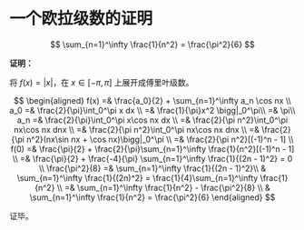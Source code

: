 # 一个欧拉级数的证明

[annotation]: <id> (37dd9079-9136-41da-8d04-de0e0e154f56)
[annotation]: <status> (public)
[annotation]: <create_time> (2020-12-16 18:53:38)
[annotation]: <category> (数学理论)
[annotation]: <tags> (微积分)
[annotation]: <comments> (false)
[annotation]: <url> (http://blog.ccyg.studio/article/37dd9079-9136-41da-8d04-de0e0e154f56)

<input class='mathjax align' value='left' type='hidden'/>

$$
\sum_{n=1}^\infty \frac{1}{n^2} = \frac{\pi^2}{6}
$$

**证明：**

将 $f(x) = |x|$，在 $x\in [-\pi, \pi]$ 上展开成傅里叶级数。

$$
\begin{aligned}
f(x) =& \frac{a_0}{2} + \sum_{n=1}^\infty a_n \cos nx \\
a_0 =& \frac{2}{\pi}\int_0^\pi x dx \\
=& \frac{1}{\pi}x^2 \bigg|_0^\pi\\
=& \pi\\
a_n =& \frac{2}{\pi}\int_0^\pi x\cos nx dx \\
=& \frac{2}{\pi n^2}\int_0^\pi nx\cos nx dnx \\
=& \frac{2}{\pi n^2}\int_0^\pi nx\cos nx dnx \\
=& \frac{2}{\pi n^2}(nx\sin nx + \cos nx)\bigg|_0^\pi \\
=& \frac{2}{\pi n^2}[(-1)^n - 1] \\
f(0) =& \frac{\pi}{2} + \frac{2}{\pi}\sum_{n=1}^\infty \frac{1}{n^2}[(-1)^n - 1] \\
=& \frac{\pi}{2} + \frac{-4}{\pi} \sum_{n=1}^\infty \frac{1}{(2n - 1)^2} = 0 \\
\frac{\pi^2}{8} =& \sum_{n=1}^\infty \frac{1}{(2n - 1)^2}\\
& \sum_{n=1}^\infty \frac{1}{(2n)^2} = \frac{1}{4}\sum_{n=1}^\infty \frac{1}{n^2} \\
=& \sum_{n=1}^\infty \frac{1}{n^2} - \frac{\pi^2}{8} \\
& \sum_{n=1}^\infty \frac{1}{n^2} = \frac{\pi^2}{6}
\end{aligned}
$$

证毕。